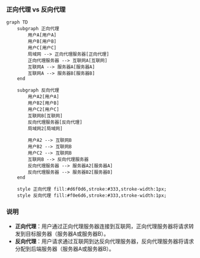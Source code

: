 ### 正向代理 vs 反向代理

```mermaid
graph TD
    subgraph 正向代理
        用户A[用户A]
        用户B[用户B]
        用户C[用户C]
        局域网 --> 正向代理服务器[正向代理]
        正向代理服务器 --> 互联网A[互联网]
        互联网A --> 服务器A[服务器A]
        互联网A --> 服务器B[服务器B]
    end

    subgraph 反向代理
        用户A2[用户A]
        用户B2[用户B]
        用户C2[用户C]
        互联网B[互联网]
        反向代理服务器[反向代理]
        局域网2[局域网]

        用户A2 --> 互联网B
        用户B2 --> 互联网B
        用户C2 --> 互联网B
        互联网B --> 反向代理服务器
        反向代理服务器 --> 服务器A2[服务器A]
        反向代理服务器 --> 服务器B2[服务器B]
    end

    style 正向代理 fill:#d6f0d6,stroke:#333,stroke-width:1px;
    style 反向代理 fill:#f0e6d6,stroke:#333,stroke-width:1px;
```

### 说明

- **正向代理**：用户通过正向代理服务器连接到互联网，正向代理服务器将请求转发到目标服务器（服务器A或服务器B）。
- **反向代理**：用户请求通过互联网到达反向代理服务器，反向代理服务器将请求分配到后端服务器（服务器A或服务器B）。
